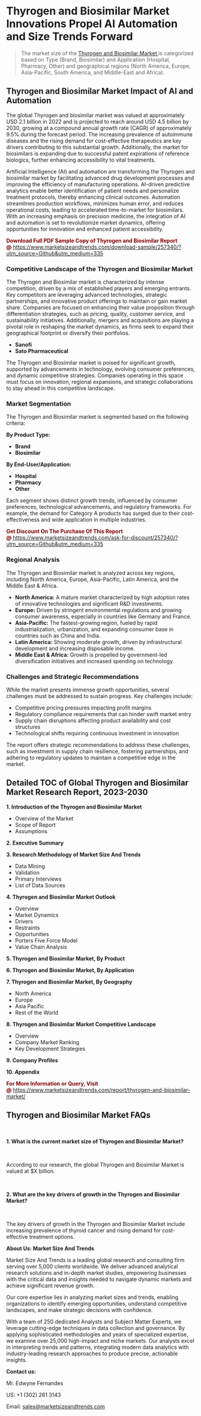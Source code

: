 <h1>Thyrogen and Biosimilar Market Innovations Propel AI Automation and Size Trends Forward</h1><blockquote><p>The market size of the <a href="https://www.marketsizeandtrends.com/download-sample/257340/?utm_source=Github&amp;utm_medium=335" target="_blank">Thyrogen and Biosimilar Market </a>is categorized based on Type (Brand, Biosimilar) and Application (Hospital, Pharmacy, Other) and geographical regions (North America, Europe, Asia-Pacific, South America, and Middle-East and Africa).</p></blockquote><p><h2>Thyrogen and Biosimilar Market Impact of AI and Automation</h2><p>The global Thyrogen and biosimilar market was valued at approximately USD 2.1 billion in 2022 and is projected to reach around USD 4.5 billion by 2030, growing at a compound annual growth rate (CAGR) of approximately 9.5% during the forecast period. The increasing prevalence of autoimmune diseases and the rising demand for cost-effective therapeutics are key drivers contributing to this substantial growth. Additionally, the market for biosimilars is expanding due to successful patent expirations of reference biologics, further enhancing accessibility to vital treatments.</p><p>Artificial Intelligence (AI) and automation are transforming the Thyrogen and biosimilar market by facilitating advanced drug development processes and improving the efficiency of manufacturing operations. AI-driven predictive analytics enable better identification of patient needs and personalize treatment protocols, thereby enhancing clinical outcomes. Automation streamlines production workflows, minimizes human error, and reduces operational costs, leading to accelerated time-to-market for biosimilars. With an increasing emphasis on precision medicine, the integration of AI and automation is set to revolutionize market dynamics, offering opportunities for innovation and enhanced patient accessibility.</p></p><p><strong><span style="color: #800000;">Download Full PDF Sample Copy of Thyrogen and Biosimilar Report @</span>&nbsp;</strong><a href="https://www.marketsizeandtrends.com/download-sample/257340/?utm_source=Github&amp;utm_medium=335">https://www.marketsizeandtrends.com/download-sample/257340/?utm_source=Github&amp;utm_medium=335</a></p><h3>Competitive Landscape of the Thyrogen and Biosimilar Market</h3><p>The Thyrogen and Biosimilar market is characterized by intense competition, driven by a mix of established players and emerging entrants. Key competitors are leveraging advanced technologies, strategic partnerships, and innovative product offerings to maintain or gain market share. Companies are focused on enhancing their value proposition through differentiation strategies, such as pricing, quality, customer service, and sustainability initiatives. Additionally, mergers and acquisitions are playing a pivotal role in reshaping the market dynamics, as firms seek to expand their geographical footprint or diversify their portfolios.</p><p><strong><p><ul><li>Sanofi </li><li> Sato Pharmaceutical</p></li></ul></p></strong></p><p>The Thyrogen and Biosimilar market is poised for significant growth, supported by advancements in technology, evolving consumer preferences, and dynamic competitive strategies. Companies operating in this space must focus on innovation, regional expansions, and strategic collaborations to stay ahead in this competitive landscape.</p><h3>Market Segmentation</h3><p>The Thyrogen and Biosimilar market is segmented based on the following criteria:</p><p><strong>By Product Type:</strong></p><p><strong><p><ul><li>Brand </li><li> Biosimilar</p></li></ul></p></strong></p><p><strong>By End-User/Application:</strong></p><p><strong><p><ul><li>Hospital </li><li> Pharmacy </li><li> Other</p></li></ul></p></strong></p><p>Each segment shows distinct growth trends, influenced by consumer preferences, technological advancements, and regulatory frameworks. For example, the demand for Category A products has surged due to their cost-effectiveness and wide application in multiple industries.</p><p><strong><span style="color: #800000;">Get Discount On The Purchase Of This Report @&nbsp;</span></strong><a href="https://www.marketsizeandtrends.com/ask-for-discount/257340/?utm_source=Github&amp;utm_medium=335">https://www.marketsizeandtrends.com/ask-for-discount/257340/?utm_source=Github&amp;utm_medium=335</a></p><h3>Regional Analysis</h3><p>The Thyrogen and Biosimilar market is analyzed across key regions, including North America, Europe, Asia-Pacific, Latin America, and the Middle East &amp; Africa.</p><ul><li><strong>North America:</strong> A mature market characterized by high adoption rates of innovative technologies and significant R&amp;D investments.</li><li><strong>Europe:</strong> Driven by stringent environmental regulations and growing consumer awareness, especially in countries like Germany and France.</li><li><strong>Asia-Pacific:</strong> The fastest-growing region, fueled by rapid industrialization, urbanization, and expanding consumer base in countries such as China and India.</li><li><strong>Latin America:</strong> Showing moderate growth, driven by infrastructural development and increasing disposable income.</li><li><strong>Middle East &amp; Africa:</strong> Growth is propelled by government-led diversification initiatives and increased spending on technology.</li></ul><h3>Challenges and Strategic Recommendations</h3><p>While the market presents immense growth opportunities, several challenges must be addressed to sustain progress. Key challenges include:</p><ul><li>Competitive pricing pressures impacting profit margins</li><li>Regulatory compliance requirements that can hinder swift market entry</li><li>Supply chain disruptions affecting product availability and cost structures</li><li>Technological shifts requiring continuous investment in innovation</li></ul><p>The report offers strategic recommendations to address these challenges, such as investment in supply chain resilience, fostering partnerships, and adhering to regulatory updates to maintain a competitive edge in the market.</p><h2>Detailed TOC of Global Thyrogen and Biosimilar Market Research Report, 2023-2030</h2><p><strong>1. Introduction of the Thyrogen and Biosimilar Market</strong></p><ul><li>Overview of the Market</li><li>Scope of Report</li><li>Assumptions&nbsp;</li></ul><p><strong>2. Executive Summary</strong></p><p><strong>3. Research Methodology of <strong>Market Size And Trends</strong></strong></p><ul><li>Data Mining</li><li>Validation</li><li>Primary Interviews</li><li>List of Data Sources&nbsp;</li></ul><p><strong>4. Thyrogen and Biosimilar Market Outlook</strong></p><ul><li>Overview</li><li>Market Dynamics</li><li>Drivers</li><li>Restraints</li><li>Opportunities</li><li>Porters Five Force Model</li><li>Value Chain Analysis&nbsp;</li></ul><p><strong>5. Thyrogen and Biosimilar Market, By Product</strong></p><p><strong>6. Thyrogen and Biosimilar Market, By Application</strong></p><p><strong>7. Thyrogen and Biosimilar Market, By Geography</strong></p><ul><li>North America</li><li>Europe</li><li>Asia Pacific</li><li>Rest of the World&nbsp;</li></ul><p><strong>8. Thyrogen and Biosimilar Market Competitive Landscape</strong></p><ul><li>Overview</li><li>Company Market Ranking</li><li>Key Development Strategies&nbsp;</li></ul><p><strong>9. Company Profiles</strong></p><p><strong>10. Appendix</strong></p><p><strong><span style="color: #800000;">For More Information or Query, Visit @&nbsp;</span></strong><a href="https://www.marketsizeandtrends.com/report/thyrogen-and-biosimilar-market/">https://www.marketsizeandtrends.com/report/thyrogen-and-biosimilar-market/</a></p><p><h2>Thyrogen and Biosimilar Market FAQs</h1><p>&nbsp;</p><p><strong>1. What is the current market size of Thyrogen and Biosimilar Market?</strong></p><p>&nbsp;</p><p>According to our research, the global Thyrogen and Biosimilar Market is valued at $X billion.</p><p>&nbsp;</p><p><strong>2. What are the key drivers of growth in the Thyrogen and Biosimilar Market?</strong></p><p>&nbsp;</p><p>The key drivers of growth in the Thyrogen and Biosimilar Market include increasing prevalence of thyroid cancer and rising demand for cost-effective treatment options.</p><!-- Continue with the rest of the FAQs and answers --></body></html></p><p><strong>About Us:&nbsp;Market Size And Trends</strong></p><p>Market Size And Trends&nbsp;is a leading global research and consulting firm serving over 5,000 clients worldwide. We deliver advanced analytical research solutions and in-depth market studies, empowering businesses with the critical data and insights needed to navigate dynamic markets and achieve significant revenue growth.</p><p>Our core expertise lies in analyzing market sizes and trends, enabling organizations to identify emerging opportunities, understand competitive landscapes, and make strategic decisions with confidence.</p><p>With a team of 250 dedicated Analysts and Subject Matter Experts, we leverage cutting-edge techniques in data collection and governance. By applying sophisticated methodologies and years of specialized expertise, we examine over 25,000 high-impact and niche markets. Our analysts excel in interpreting trends and patterns, integrating modern data analytics with industry-leading research approaches to produce precise, actionable insights.</p><p><strong>Contact us:</strong></p><p>Mr. Edwyne Fernandes</p><p>US: +1 (302) 261 3143</p><p>Email: <a href="mailto:sales@marketsizeandtrends.com">sales@marketsizeandtrends.com</a>&nbsp;</p>
